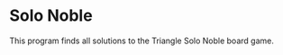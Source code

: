 Solo Noble
===============

This program finds all solutions to the Triangle Solo Noble board game.
